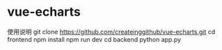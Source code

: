 
# vue-echarts
使用说明
git clone https://github.com/createinggithub/vue-echarts.git
cd frontend
npm install 
npm run dev
cd backend
python app.py

